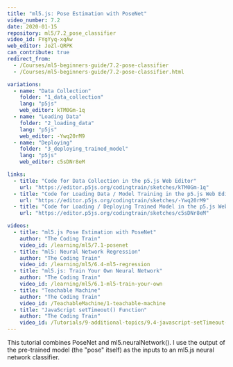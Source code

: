 ```yaml
---
title: "ml5.js: Pose Estimation with PoseNet"
video_number: 7.2
date: 2020-01-15
repository: ml5/7.2_pose_classifier
video_id: FYgYyq-xqAw
web_editor: JoZl-QRPK
can_contribute: true
redirect_from:
  - /Courses/ml5-beginners-guide/7.2-pose-classifier
  - /Courses/ml5-beginners-guide/7.2-pose-classifier.html

variations:
  - name: "Data Collection"
    folder: "1_data_collection"
    lang: "p5js"
    web_editor: kTM0Gm-1q
  - name: "Loading Data"
    folder: "2_loading_data"
    lang: "p5js"
    web_editor: -Ywq20rM9
  - name: "Deploying"
    folder: "3_deploying_trained_model"
    lang: "p5js"
    web_editor: c5sDNr8eM

links:
  - title: "Code for Data Collection in the p5.js Web Editor"
    url: "https://editor.p5js.org/codingtrain/sketches/kTM0Gm-1q"
  - title: "Code for Loading Data / Model Training in the p5.js Web Editor"
    url: "https://editor.p5js.org/codingtrain/sketches/-Ywq20rM9"
  - title: "Code for Loading / Deploying Trained Model in the p5.js Web Editor"
    url: "https://editor.p5js.org/codingtrain/sketches/c5sDNr8eM"

videos:
  - title: "ml5.js Pose Estimation with PoseNet"
    author: "The Coding Train"
    video_id: /learning/ml5/7.1-posenet
  - title: "ml5: Neural Network Regression"
    author: "The Coding Train"
    video_id: /learning/ml5/6.4-ml5-regression
  - title: "ml5.js: Train Your Own Neural Network"
    author: "The Coding Train"
    video_id: /learning/ml5/6.1-ml5-train-your-own
  - title: "Teachable Machine"
    author: "The Coding Train"
    video_id: /TeachableMachine/1-teachable-machine
  - title: "JavaScript setTimeout() Function"
    author: "The Coding Train"
    video_id: /Tutorials/9-additional-topics/9.4-javascript-setTimeout-function
---
```

This tutorial combines PoseNet and ml5.neuralNetwork(). I use the output of the pre-trained model (the "pose" itself) as the inputs to an ml5.js neural network classifier.